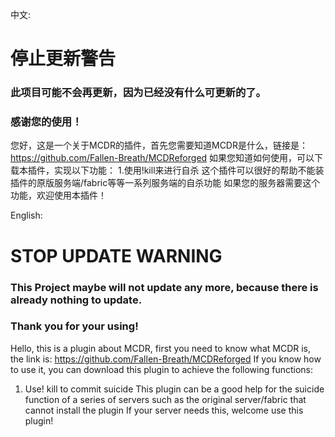 中文:

# 停止更新警告
### 此项目可能不会再更新，因为已经没有什么可更新的了。
### 感谢您的使用！

您好，这是一个关于MCDR的插件，首先您需要知道MCDR是什么，链接是：https://github.com/Fallen-Breath/MCDReforged 
如果您知道如何使用，可以下载本插件，实现以下功能：
1.使用!kill来进行自杀
这个插件可以很好的帮助不能装插件的原版服务端/fabric等等一系列服务端的自杀功能
如果您的服务器需要这个功能，欢迎使用本插件！



English:

# STOP UPDATE WARNING
### This Project maybe will not update any more, because there is already nothing to update.
### Thank you for your using!

Hello, this is a plugin about MCDR, first you need to know what MCDR is, the link is: https://github.com/Fallen-Breath/MCDReforged 
If you know how to use it, you can download this plugin to achieve the following functions:
1. Use! kill to commit suicide
This plugin can be a good help for the suicide function of a series of servers such as the original server/fabric that cannot install the plugin
If your server needs this, welcome use this plugin!
